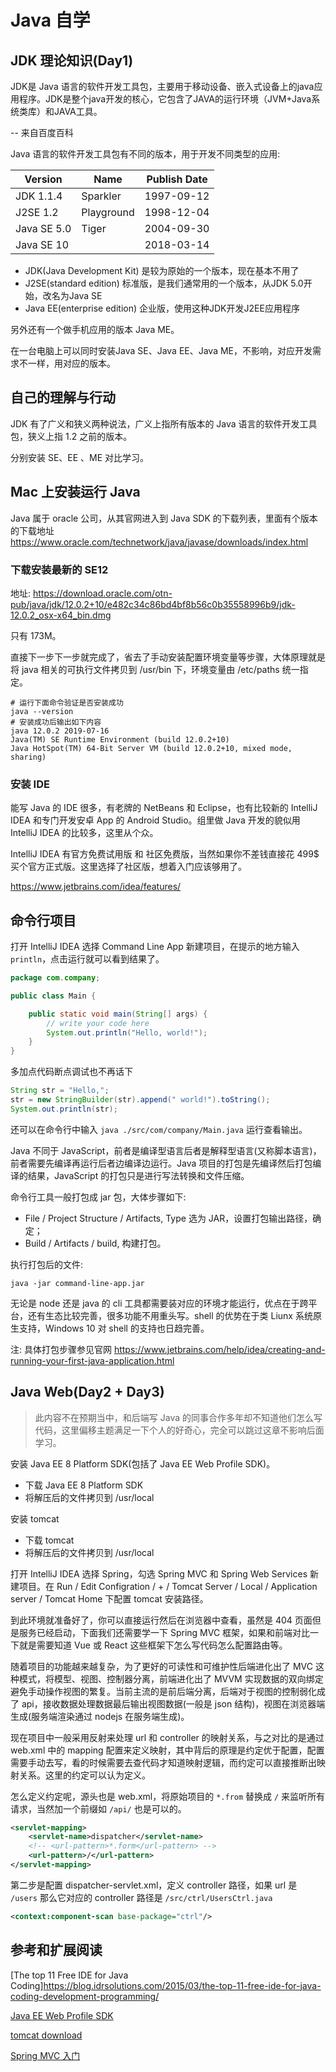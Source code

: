 # Java 自学

## JDK 理论知识(Day1)

JDK是 Java 语言的软件开发工具包，主要用于移动设备、嵌入式设备上的java应用程序。JDK是整个java开发的核心，它包含了JAVA的运行环境（JVM+Java系统类库）和JAVA工具。

-- 来自百度百科

Java 语言的软件开发工具包有不同的版本，用于开发不同类型的应用:

|    Version    |     Name     | Publish Date |
|     ----      |     ----     |     ---      |
|   JDK 1.1.4   |    Sparkler  |  1997-09-12  |
|   J2SE 1.2    |   Playground |  1998-12-04  |   
|   Java SE 5.0 |      Tiger   |  2004-09-30  |
|   Java SE 10	|              |  2018-03-14  |

- JDK(Java Development Kit) 是较为原始的一个版本，现在基本不用了
- J2SE(standard edition) 标准版，是我们通常用的一个版本，从JDK 5.0开始，改名为Java SE
- Java EE(enterprise edition) 企业版，使用这种JDK开发J2EE应用程序

另外还有一个做手机应用的版本 Java ME。

在一台电脑上可以同时安装Java SE、Java EE、Java ME，不影响，对应开发需求不一样，用对应的版本。

## 自己的理解与行动

JDK 有了广义和狭义两种说法，广义上指所有版本的 Java 语言的软件开发工具包，狭义上指 1.2 之前的版本。

分别安装 SE、EE 、ME 对比学习。

## Mac 上安装运行 Java

Java 属于 oracle 公司，从其官网进入到 Java SDK 的下载列表，里面有个版本的下载地址
https://www.oracle.com/technetwork/java/javase/downloads/index.html

### 下载安装最新的 SE12
 
地址: https://download.oracle.com/otn-pub/java/jdk/12.0.2+10/e482c34c86bd4bf8b56c0b35558996b9/jdk-12.0.2_osx-x64_bin.dmg

只有 173M。

直接下一步下一步就完成了，省去了手动安装配置环境变量等步骤，大体原理就是将 java 相关的可执行文件拷贝到 /usr/bin 下，环境变量由 /etc/paths 统一指定。

```shel
# 运行下面命令验证是否安装成功
java --version
# 安装成功后输出如下内容
java 12.0.2 2019-07-16
Java(TM) SE Runtime Environment (build 12.0.2+10)
Java HotSpot(TM) 64-Bit Server VM (build 12.0.2+10, mixed mode, sharing)
```

### 安装 IDE

能写 Java 的 IDE 很多，有老牌的 NetBeans 和 Eclipse，也有比较新的 IntelliJ IDEA 和专门开发安卓 App 的 Android Studio。组里做 Java 开发的貌似用 IntelliJ IDEA 的比较多，这里从个众。

IntelliJ IDEA 有官方免费试用版 和 社区免费版，当然如果你不差钱直接花 499$ 买个官方正式版。这里选择了社区版，想着入门应该够用了。

https://www.jetbrains.com/idea/features/

## 命令行项目

打开 IntelliJ IDEA 选择 Command Line App 新建项目，在提示的地方输入 `println`，点击运行就可以看到结果了。

```java
package com.company;

public class Main {

    public static void main(String[] args) {
	    // write your code here
        System.out.println("Hello, world!");
    }
}
```

多加点代码断点调试也不再话下

```java
String str = "Hello,";
str = new StringBuilder(str).append(" world!").toString();
System.out.println(str);
```

还可以在命令行中输入 `java ./src/com/company/Main.java` 运行查看输出。

Java 不同于 JavaScript，前者是编译型语言后者是解释型语言(又称脚本语言)，前者需要先编译再运行后者边编译边运行。Java 项目的打包是先编译然后打包编译的结果，JavaScript 的打包只是进行写法转换和文件压缩。

命令行工具一般打包成 jar 包，大体步骤如下:
- File / Project Structure / Artifacts, Type 选为 JAR，设置打包输出路径，确定；
- Build / Artifacts / build, 构建打包。

执行打包后的文件:

```shell
java -jar command-line-app.jar
```

无论是 node 还是 java 的 cli 工具都需要装对应的环境才能运行，优点在于跨平台，还有生态比较完善，很多功能不用重头写。shell 的优势在于类 Liunx 系统原生支持，Windows 10 对 shell 的支持也日趋完善。

注: 具体打包步骤参见官网 https://www.jetbrains.com/help/idea/creating-and-running-your-first-java-application.html

## Java Web(Day2 + Day3)

> 此内容不在预期当中，和后端写 Java 的同事合作多年却不知道他们怎么写代码，这里偏移主题满足一下个人的好奇心，完全可以跳过这章不影响后面学习。

安装 Java EE 8 Platform SDK(包括了 Java EE Web Profile SDK)。

- 下载 Java EE 8 Platform SDK
- 将解压后的文件拷贝到 /usr/local

安装 tomcat

- 下载 tomcat
- 将解压后的文件拷贝到 /usr/local

打开 IntelliJ IDEA 选择 Spring，勾选 Spring MVC 和 Spring Web Services 新建项目。在 Run / Edit Configration / + / Tomcat Server / Local / Application server / Tomcat Home 下配置 tomcat 安装路径。

到此环境就准备好了，你可以直接运行然后在浏览器中查看，虽然是 404 页面但是服务已经启动，下面我们还需要学一下 Spring MVC 框架，如果和前端对比一下就是需要知道 Vue 或 React 这些框架下怎么写代码怎么配置路由等。

随着项目的功能越来越复杂，为了更好的可读性和可维护性后端进化出了 MVC 这种模式，将模型、视图、控制器分离，前端进化出了 MVVM 实现数据的双向绑定避免手动操作视图的繁复。当前主流的是前后端分离，后端对于视图的控制弱化成了 api，接收数据处理数据最后输出视图数据(一般是 json 结构)，视图在浏览器端生成(服务端渲染通过 nodejs 在服务端生成)。

现在项目中一般采用反射来处理 url 和 controller 的映射关系，与之对比的是通过 web.xml 中的 mapping 配置来定义映射，其中背后的原理是约定优于配置，配置需要手动去写，看的时候需要去查代码才知道映射逻辑，而约定可以直接推断出映射关系。这里的约定可以认为定义。

怎么定义约定呢，源头也是 web.xml，将原始项目的 `*.from` 替换成 `/` 来监听所有请求，当然加一个前缀如 `/api/` 也是可以的。 

```xml
<servlet-mapping>
    <servlet-name>dispatcher</servlet-name>
    <!-- <url-pattern>*.form</url-pattern> -->
    <url-pattern>/</url-pattern>
</servlet-mapping>
```

第二步是配置 dispatcher-servlet.xml，定义 controller 路径，如果 url 是 `/users` 那么它对应的 controller 路径是 `/src/ctrl/UsersCtrl.java`

```xml
<context:component-scan base-package="ctrl"/>
```

## 参考和扩展阅读

[The top 11 Free IDE for Java Coding]https://blog.idrsolutions.com/2015/03/the-top-11-free-ide-for-java-coding-development-programming/

[Java EE Web Profile SDK](https://www.oracle.com/technetwork/java/javaee/downloads/index.html)

[tomcat download](https://tomcat.apache.org/download-90.cgi)

[Spring MVC 入门](https://www.jianshu.com/p/91a2d0a1e45a)
